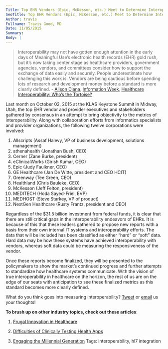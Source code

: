 ```yaml
---
Title: Top EHR Vendors (Epic, McKesson, etc.) Meet to Determine Interoperability Metrics
SeoTitle: Top EHR Vendors (Epic, McKesson, etc.) Meet to Determine Interoperability Metrics
Author: travis
Fullname: Travis Good, MD
Date: 11/05/2015
Summary: 
Body: |
---
```

> Interoperability may not have gotten enough attention in the early days of Meaningful Use’s electronic health records (EHR) gold rush, but it’s now taking center stage as healthcare providers, government agencies, vendors, and committees consider how to support the exchange of data easily and securely. People underestimate how challenging this work is. Vendors are being cautious before spending lots of research and development money before a standard is more clearly defined. - [Alison Diana](http://www.informationweek.com/author-bio.asp?author_id=495), [Information Week](http://www.informationweek.com/), [Healthcare Interoperability: Who’s the Tortoise?](http://www.informationweek.com/healthcare/electronic-health-records/healthcare-interoperability-whos-the-tortoise/d/d-id/1317627)

Last month on October 02, 2015 at the KLAS Keystone Summit in Midway, Utah, the top EHR vendor and provider executives and stakeholders gathered by consensus in an attempt to bring objectivity to the metrics of interoperability. Along with collaboration efforts from informatics specialists and provider organizations, the following twelve corporations were involved:

1. Allscripts (Assaf Halevy, VP of business development, solutions management)
2. athenahealth (Jonathan Bush, CEO)
3. Cerner (Zane Burke, president)
4. eClinicalWorks (Girish Kumar, CEO)
5. Epic (Judy Faulkner, CEO)
6. GE Healthcare (Jan De Witte, president and CEO HCIT)
7. Greenway (Tee Green, CEO)
8. Healthland (Chris Bauleke, CEO)
9. McKesson (Jeff Felton, president)
10. MEDITECH (Hoda Sayed-Friel, EVP)
11. MEDHOST (Steve Starkey, VP of product)
12. NextGen Healthcare (Rusty Frantz, president and CEO)

Regardless of the $31.5 billion investment from federal funds, it is clear that there are still critical gaps in the interoperability endeavors of EHRs. It is because of this that these leaders gathered to propose new reports with a basis from their own internal IT systems and interoperability efforts. The data that will be included has been classified as either “hard” or “soft” data. Hard data may be how these systems have achieved interoperability with vendors, whereas soft data could be measuring the responsiveness of the vendor. 

Once these reports become finalized, they will be presented to the policymakers to show the market’s continued progress and further attempts to standardize how healthcare systems communicate. With the vision of true interoperability in healthcare on the horizon, the rest of us are on the edge of our seats with anticipation to see these finalized metrics as this standard becomes more clearly defined. 

What do you think goes into measuring interoperability? [Tweet](https://twitter.com/catalyzeio) or [email](https://catalyze.io/blog/hello@catalyze.io) us your thoughts!

**To brush up on other industry topics, check out these articles**:

1. [Frugal Innovation in Healthcare](https://catalyze.io/blog/frugal-innovation-in-healthcare)

2. [Difficulties of Clinically Testing Health Apps](https://catalyze.io/blog/difficulties-of-clinically-testing-health-apps)

3. [Engaging the Millennial Generation](https://catalyze.io/blog/engaging-the-millennial-generation)
Tags: interoperability, hl7 integration